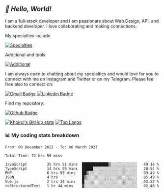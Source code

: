 ## _:wave: Hello, World!_

I am a full-stack developer and I am passionate about Web Design, API, and backend developer. I love collaborating and making connections.

My specialties include

[![Specialties](https://skillicons.dev/icons?i=php,laravel,javascript,react,vue,mysql,tailwind)](https://skillicons.dev)

Additional and tools

[![Additional](https://skillicons.dev/icons?i=bash,vscode,vite,webpack,vercel,git,github,gitlab)](https://skillicons.dev)

I am always open to chatting about my specialties and would love for you to connect with me on Instagram and Twitter or on my Telegram. Please feel free also to connect on:

[![Gmail Badge](https://img.shields.io/badge/-ahmusafir.khoirul@gmail.com-c14438?style=flat&logo=Gmail&logoColor=white&link=mailto:ahmusafir.khoirul@gmail.com)](mailto:ahmusafir.khoirul@gmail.com)
[![Linkedin Badge](https://img.shields.io/badge/-Ahmad_Musafir_Khoirul_Fattah-0072b1?style=flat&logo=Linkedin&logoColor=white&link=https://www.linkedin.com/in/ahmad-musafir-khoirul-fattah-26a53a207/)](https://www.linkedin.com/in/masmuss/)

Find my repository:

[![Github Badge](https://img.shields.io/badge/-masmuss-grey?style=flat&logo=github&logoColor=white&link=https://github.com/masmuss)](https://github.com/masmuss)

[![Khoirul's GitHub stats](https://github-readme-stats.vercel.app/api?username=masmuss&show_icons=true&include_all_commits=true&theme=transparent&layout=compact)](https://github.com/masmuss/github-readme-stats)
[![Top Langs](https://github-readme-stats.vercel.app/api/top-langs/?username=masmuss&theme=transparent&layout=compact)](https://github.com/masmuss/github-readme-stats)

### :bar_chart: My coding stats breakdown

<!--START_SECTION:waka-->

```text
From: 08 December 2022 - To: 06 March 2023

Total Time: 72 hrs 56 mins

JavaScript         35 hrs 51 mins  ████████████▒░░░░░░░░░░░░   49.16 %
TypeScript         14 hrs 59 mins  █████░░░░░░░░░░░░░░░░░░░░   20.54 %
PHP                6 hrs 55 mins   ██▒░░░░░░░░░░░░░░░░░░░░░░   09.49 %
JSON               4 hrs           █▒░░░░░░░░░░░░░░░░░░░░░░░   05.49 %
Vue.js             2 hrs 34 mins   █░░░░░░░░░░░░░░░░░░░░░░░░   03.52 %
reStructuredText   1 hr 44 mins    ▓░░░░░░░░░░░░░░░░░░░░░░░░   02.40 %
```

<!--END_SECTION:waka-->
